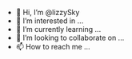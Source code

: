 - 👋 Hi, I’m @lizzySky
- 👀 I’m interested in ...
- 🌱 I’m currently learning ...
- 💞️ I’m looking to collaborate on ...
- 📫 How to reach me ...

<!---
lizzySky/lizzySky is a ✨ special ✨ repository because its `README.md` (this file) appears on your GitHub profile.
You can click the Preview link to take a look at your changes.
--->
